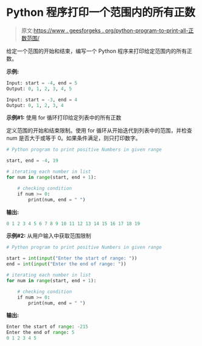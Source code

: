 # Python 程序打印一个范围内的所有正数

> 原文:[https://www . geesforgeks . org/python-program-to-print-all-正数范围/](https://www.geeksforgeeks.org/python-program-to-print-all-positive-numbers-in-a-range/)

给定一个范围的开始和结束，编写一个 Python 程序来打印给定范围内的所有正数。

**示例:**

```py
Input: start = -4, end = 5
Output: 0, 1, 2, 3, 4, 5 

Input: start = -3, end = 4
Output: 0, 1, 2, 3, 4
```

**示例#1:** 使用 for 循环打印给定列表中的所有正数

定义范围的开始和结束限制。使用 for 循环从开始迭代到列表中的范围，并检查 num 是否大于或等于 0。如果条件满足，则只打印数字。

```py
# Python program to print positive Numbers in given range

start, end = -4, 19

# iterating each number in list
for num in range(start, end + 1):

    # checking condition
    if num >= 0:
        print(num, end = " ")
```

**输出:**

```py
0 1 2 3 4 5 6 7 8 9 10 11 12 13 14 15 16 17 18 19 
```

**示例#2:** 从用户输入中获取范围限制

```py
# Python program to print positive Numbers in given range

start = int(input("Enter the start of range: "))
end = int(input("Enter the end of range: "))

# iterating each number in list
for num in range(start, end + 1):

    # checking condition
    if num >= 0:
        print(num, end = " ")
```

**输出:**

```py
Enter the start of range: -215
Enter the end of range: 5
0 1 2 3 4 5 
```